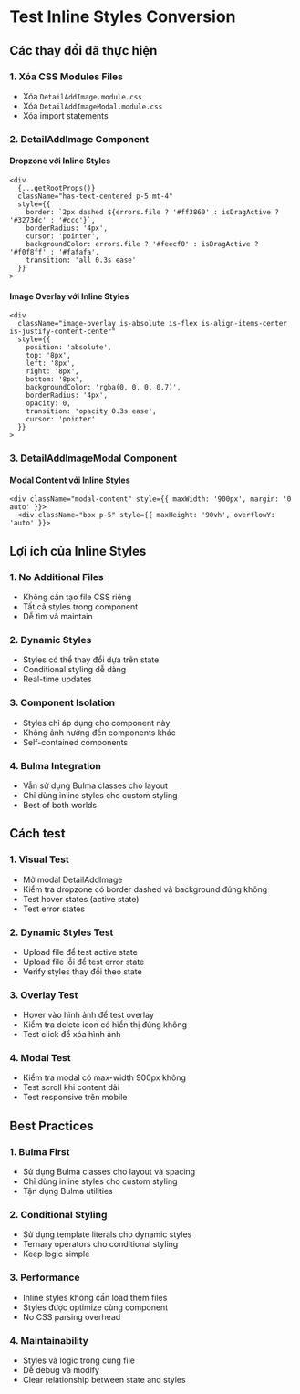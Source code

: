 # Test Inline Styles Conversion

## Các thay đổi đã thực hiện

### 1. Xóa CSS Modules Files
- Xóa `DetailAddImage.module.css`
- Xóa `DetailAddImageModal.module.css`
- Xóa import statements

### 2. DetailAddImage Component

#### Dropzone với Inline Styles
```tsx
<div 
  {...getRootProps()} 
  className="has-text-centered p-5 mt-4"
  style={{
    border: `2px dashed ${errors.file ? '#ff3860' : isDragActive ? '#3273dc' : '#ccc'}`,
    borderRadius: '4px',
    cursor: 'pointer',
    backgroundColor: errors.file ? '#feecf0' : isDragActive ? '#f0f8ff' : '#fafafa',
    transition: 'all 0.3s ease'
  }}
>
```

#### Image Overlay với Inline Styles
```tsx
<div
  className="image-overlay is-absolute is-flex is-align-items-center is-justify-content-center"
  style={{
    position: 'absolute',
    top: '8px',
    left: '8px',
    right: '8px',
    bottom: '8px',
    backgroundColor: 'rgba(0, 0, 0, 0.7)',
    borderRadius: '4px',
    opacity: 0,
    transition: 'opacity 0.3s ease',
    cursor: 'pointer'
  }}
>
```

### 3. DetailAddImageModal Component

#### Modal Content với Inline Styles
```tsx
<div className="modal-content" style={{ maxWidth: '900px', margin: '0 auto' }}>
  <div className="box p-5" style={{ maxHeight: '90vh', overflowY: 'auto' }}>
```

## Lợi ích của Inline Styles

### 1. No Additional Files
- Không cần tạo file CSS riêng
- Tất cả styles trong component
- Dễ tìm và maintain

### 2. Dynamic Styles
- Styles có thể thay đổi dựa trên state
- Conditional styling dễ dàng
- Real-time updates

### 3. Component Isolation
- Styles chỉ áp dụng cho component này
- Không ảnh hưởng đến components khác
- Self-contained components

### 4. Bulma Integration
- Vẫn sử dụng Bulma classes cho layout
- Chỉ dùng inline styles cho custom styling
- Best of both worlds

## Cách test

### 1. Visual Test
- Mở modal DetailAddImage
- Kiểm tra dropzone có border dashed và background đúng không
- Test hover states (active state)
- Test error states

### 2. Dynamic Styles Test
- Upload file để test active state
- Upload file lỗi để test error state
- Verify styles thay đổi theo state

### 3. Overlay Test
- Hover vào hình ảnh để test overlay
- Kiểm tra delete icon có hiển thị đúng không
- Test click để xóa hình ảnh

### 4. Modal Test
- Kiểm tra modal có max-width 900px không
- Test scroll khi content dài
- Test responsive trên mobile

## Best Practices

### 1. Bulma First
- Sử dụng Bulma classes cho layout và spacing
- Chỉ dùng inline styles cho custom styling
- Tận dụng Bulma utilities

### 2. Conditional Styling
- Sử dụng template literals cho dynamic styles
- Ternary operators cho conditional styling
- Keep logic simple

### 3. Performance
- Inline styles không cần load thêm files
- Styles được optimize cùng component
- No CSS parsing overhead

### 4. Maintainability
- Styles và logic trong cùng file
- Dễ debug và modify
- Clear relationship between state and styles 